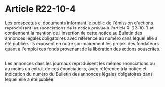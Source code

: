 # Article R22-10-4

<p>Les prospectus et documents informant le public de l'émission d'actions reproduisent les énonciations de la notice prévue à l'article R. 22-10-3 et contiennent la mention de l'insertion de cette notice au Bulletin des annonces légales obligatoires avec référence au numéro dans lequel elle a été publiée. Ils exposent en outre sommairement les projets des fondateurs quant à l'emploi des fonds provenant de la libération des actions souscrites.<br/><br/>

Les annonces dans les journaux reproduisent les mêmes énonciations ou au moins un extrait de ces énonciations, avec référence à la notice et indication du numéro du Bulletin des annonces légales obligatoires dans lequel elle a été publiée.</p>